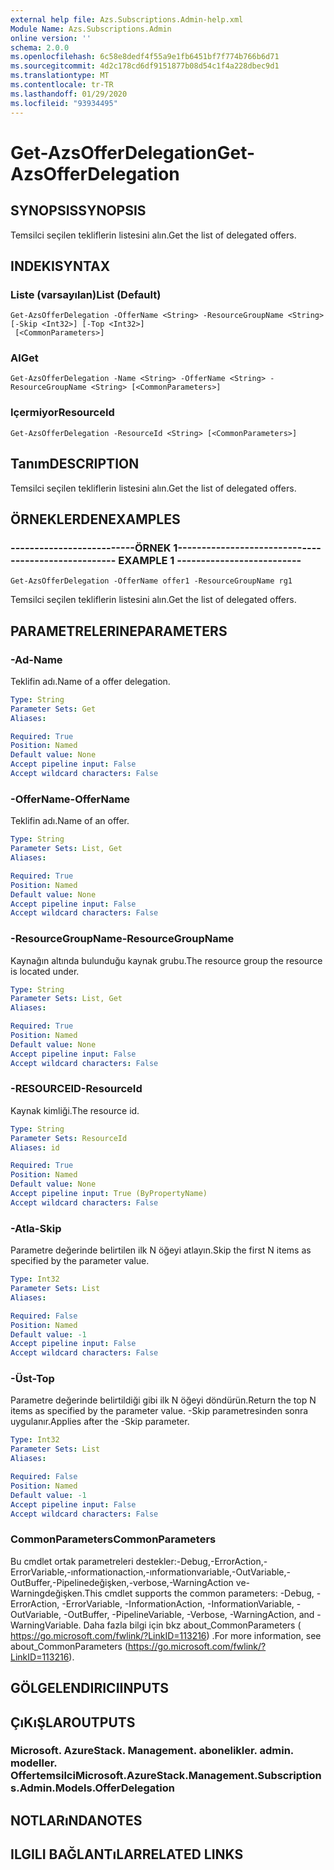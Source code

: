 ```yaml
---
external help file: Azs.Subscriptions.Admin-help.xml
Module Name: Azs.Subscriptions.Admin
online version: ''
schema: 2.0.0
ms.openlocfilehash: 6c58e8dedf4f55a9e1fb6451bf7f774b766b6d71
ms.sourcegitcommit: 4d2c178cd6df9151877b08d54c1f4a228dbec9d1
ms.translationtype: MT
ms.contentlocale: tr-TR
ms.lasthandoff: 01/29/2020
ms.locfileid: "93934495"
---
```

# <span data-ttu-id="444e5-101">Get-AzsOfferDelegation</span><span class="sxs-lookup"><span data-stu-id="444e5-101">Get-AzsOfferDelegation</span></span>

## <span data-ttu-id="444e5-102">SYNOPSIS</span><span class="sxs-lookup"><span data-stu-id="444e5-102">SYNOPSIS</span></span>
<span data-ttu-id="444e5-103">Temsilci seçilen tekliflerin listesini alın.</span><span class="sxs-lookup"><span data-stu-id="444e5-103">Get the list of delegated offers.</span></span>

## <span data-ttu-id="444e5-104">INDEKI</span><span class="sxs-lookup"><span data-stu-id="444e5-104">SYNTAX</span></span>

### <span data-ttu-id="444e5-105">Liste (varsayılan)</span><span class="sxs-lookup"><span data-stu-id="444e5-105">List (Default)</span></span>
```
Get-AzsOfferDelegation -OfferName <String> -ResourceGroupName <String> [-Skip <Int32>] [-Top <Int32>]
 [<CommonParameters>]
```

### <span data-ttu-id="444e5-106">Al</span><span class="sxs-lookup"><span data-stu-id="444e5-106">Get</span></span>
```
Get-AzsOfferDelegation -Name <String> -OfferName <String> -ResourceGroupName <String> [<CommonParameters>]
```

### <span data-ttu-id="444e5-107">Içermiyor</span><span class="sxs-lookup"><span data-stu-id="444e5-107">ResourceId</span></span>
```
Get-AzsOfferDelegation -ResourceId <String> [<CommonParameters>]
```

## <span data-ttu-id="444e5-108">Tanım</span><span class="sxs-lookup"><span data-stu-id="444e5-108">DESCRIPTION</span></span>
<span data-ttu-id="444e5-109">Temsilci seçilen tekliflerin listesini alın.</span><span class="sxs-lookup"><span data-stu-id="444e5-109">Get the list of delegated offers.</span></span>

## <span data-ttu-id="444e5-110">ÖRNEKLERDEN</span><span class="sxs-lookup"><span data-stu-id="444e5-110">EXAMPLES</span></span>

### <span data-ttu-id="444e5-111">--------------------------ÖRNEK 1--------------------------</span><span class="sxs-lookup"><span data-stu-id="444e5-111">-------------------------- EXAMPLE 1 --------------------------</span></span>
```
Get-AzsOfferDelegation -OfferName offer1 -ResourceGroupName rg1
```

<span data-ttu-id="444e5-112">Temsilci seçilen tekliflerin listesini alın.</span><span class="sxs-lookup"><span data-stu-id="444e5-112">Get the list of delegated offers.</span></span>

## <span data-ttu-id="444e5-113">PARAMETRELERINE</span><span class="sxs-lookup"><span data-stu-id="444e5-113">PARAMETERS</span></span>

### <span data-ttu-id="444e5-114">-Ad</span><span class="sxs-lookup"><span data-stu-id="444e5-114">-Name</span></span>
<span data-ttu-id="444e5-115">Teklifin adı.</span><span class="sxs-lookup"><span data-stu-id="444e5-115">Name of a offer delegation.</span></span>

```yaml
Type: String
Parameter Sets: Get
Aliases: 

Required: True
Position: Named
Default value: None
Accept pipeline input: False
Accept wildcard characters: False
```

### <span data-ttu-id="444e5-116">-OfferName</span><span class="sxs-lookup"><span data-stu-id="444e5-116">-OfferName</span></span>
<span data-ttu-id="444e5-117">Teklifin adı.</span><span class="sxs-lookup"><span data-stu-id="444e5-117">Name of an offer.</span></span>

```yaml
Type: String
Parameter Sets: List, Get
Aliases: 

Required: True
Position: Named
Default value: None
Accept pipeline input: False
Accept wildcard characters: False
```

### <span data-ttu-id="444e5-118">-ResourceGroupName</span><span class="sxs-lookup"><span data-stu-id="444e5-118">-ResourceGroupName</span></span>
<span data-ttu-id="444e5-119">Kaynağın altında bulunduğu kaynak grubu.</span><span class="sxs-lookup"><span data-stu-id="444e5-119">The resource group the resource is located under.</span></span>

```yaml
Type: String
Parameter Sets: List, Get
Aliases: 

Required: True
Position: Named
Default value: None
Accept pipeline input: False
Accept wildcard characters: False
```

### <span data-ttu-id="444e5-120">-RESOURCEID</span><span class="sxs-lookup"><span data-stu-id="444e5-120">-ResourceId</span></span>
<span data-ttu-id="444e5-121">Kaynak kimliği.</span><span class="sxs-lookup"><span data-stu-id="444e5-121">The resource id.</span></span>

```yaml
Type: String
Parameter Sets: ResourceId
Aliases: id

Required: True
Position: Named
Default value: None
Accept pipeline input: True (ByPropertyName)
Accept wildcard characters: False
```

### <span data-ttu-id="444e5-122">-Atla</span><span class="sxs-lookup"><span data-stu-id="444e5-122">-Skip</span></span>
<span data-ttu-id="444e5-123">Parametre değerinde belirtilen ilk N öğeyi atlayın.</span><span class="sxs-lookup"><span data-stu-id="444e5-123">Skip the first N items as specified by the parameter value.</span></span>

```yaml
Type: Int32
Parameter Sets: List
Aliases: 

Required: False
Position: Named
Default value: -1
Accept pipeline input: False
Accept wildcard characters: False
```

### <span data-ttu-id="444e5-124">-Üst</span><span class="sxs-lookup"><span data-stu-id="444e5-124">-Top</span></span>
<span data-ttu-id="444e5-125">Parametre değerinde belirtildiği gibi ilk N öğeyi döndürün.</span><span class="sxs-lookup"><span data-stu-id="444e5-125">Return the top N items as specified by the parameter value.</span></span>
<span data-ttu-id="444e5-126">-Skip parametresinden sonra uygulanır.</span><span class="sxs-lookup"><span data-stu-id="444e5-126">Applies after the -Skip parameter.</span></span>

```yaml
Type: Int32
Parameter Sets: List
Aliases: 

Required: False
Position: Named
Default value: -1
Accept pipeline input: False
Accept wildcard characters: False
```

### <span data-ttu-id="444e5-127">CommonParameters</span><span class="sxs-lookup"><span data-stu-id="444e5-127">CommonParameters</span></span>
<span data-ttu-id="444e5-128">Bu cmdlet ortak parametreleri destekler:-Debug,-ErrorAction,-ErrorVariable,-ınformationaction,-ınformationvariable,-OutVariable,-OutBuffer,-Pipelinedeğişken,-verbose,-WarningAction ve-Warningdeğişken.</span><span class="sxs-lookup"><span data-stu-id="444e5-128">This cmdlet supports the common parameters: -Debug, -ErrorAction, -ErrorVariable, -InformationAction, -InformationVariable, -OutVariable, -OutBuffer, -PipelineVariable, -Verbose, -WarningAction, and -WarningVariable.</span></span> <span data-ttu-id="444e5-129">Daha fazla bilgi için bkz about_CommonParameters ( https://go.microsoft.com/fwlink/?LinkID=113216) .</span><span class="sxs-lookup"><span data-stu-id="444e5-129">For more information, see about_CommonParameters (https://go.microsoft.com/fwlink/?LinkID=113216).</span></span>

## <span data-ttu-id="444e5-130">GÖLGELENDIRICI</span><span class="sxs-lookup"><span data-stu-id="444e5-130">INPUTS</span></span>

## <span data-ttu-id="444e5-131">ÇıKıŞLAR</span><span class="sxs-lookup"><span data-stu-id="444e5-131">OUTPUTS</span></span>

### <span data-ttu-id="444e5-132">Microsoft. AzureStack. Management. abonelikler. admin. modeller. Offertemsilci</span><span class="sxs-lookup"><span data-stu-id="444e5-132">Microsoft.AzureStack.Management.Subscriptions.Admin.Models.OfferDelegation</span></span>

## <span data-ttu-id="444e5-133">NOTLARıNDA</span><span class="sxs-lookup"><span data-stu-id="444e5-133">NOTES</span></span>

## <span data-ttu-id="444e5-134">ILGILI BAĞLANTıLAR</span><span class="sxs-lookup"><span data-stu-id="444e5-134">RELATED LINKS</span></span>

